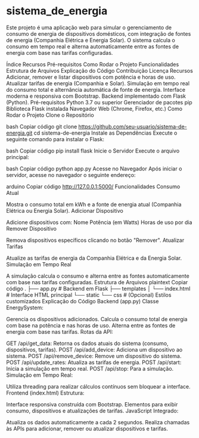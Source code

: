 # sistema_de_energia

Este projeto é uma aplicação web para simular o gerenciamento de consumo de energia de dispositivos domésticos, com integração de fontes de energia (Companhia Elétrica e Energia Solar). O sistema calcula o consumo em tempo real e alterna automaticamente entre as fontes de energia com base nas tarifas configuradas.

Índice
Recursos
Pré-requisitos
Como Rodar o Projeto
Funcionalidades
Estrutura de Arquivos
Explicação do Código
Contribuição
Licença
Recursos
Adicionar, remover e listar dispositivos com potência e horas de uso.
Atualizar tarifas de energia (Companhia e Solar).
Simulação em tempo real do consumo total e alternância automática de fonte de energia.
Interface moderna e responsiva com Bootstrap.
Backend implementado com Flask (Python).
Pré-requisitos
Python 3.7 ou superior
Gerenciador de pacotes pip
Biblioteca Flask instalada
Navegador Web (Chrome, Firefox, etc.)
Como Rodar o Projeto
Clone o Repositório

bash
Copiar código
git clone https://github.com/seu-usuario/sistema-de-energia.git
cd sistema-de-energia
Instale as Dependências Execute o seguinte comando para instalar o Flask:

bash
Copiar código
pip install flask
Inicie o Servidor Execute o arquivo principal:

bash
Copiar código
python app.py
Acesse no Navegador Após iniciar o servidor, acesse no navegador o seguinte endereço:

arduino
Copiar código
http://127.0.0.1:5000/
Funcionalidades
Consumo Atual

Mostra o consumo total em kWh e a fonte de energia atual (Companhia Elétrica ou Energia Solar).
Adicionar Dispositivo

Adicione dispositivos com:
Nome
Potência (em Watts)
Horas de uso por dia
Remover Dispositivo

Remova dispositivos específicos clicando no botão "Remover".
Atualizar Tarifas

Atualize as tarifas de energia da Companhia Elétrica e da Energia Solar.
Simulação em Tempo Real

A simulação calcula o consumo e alterna entre as fontes automaticamente com base nas tarifas configuradas.
Estrutura de Arquivos
plaintext
Copiar código
.
├── app.py                  # Backend em Flask
├── templates
│   └── index.html          # Interface HTML principal
└── static
    └── css                 # (Opcional) Estilos customizados
Explicação do Código
Backend (app.py)
Classe EnergySystem:

Gerencia os dispositivos adicionados.
Calcula o consumo total de energia com base na potência e nas horas de uso.
Alterna entre as fontes de energia com base nas tarifas.
Rotas da API:

GET /api/get_data: Retorna os dados atuais do sistema (consumo, dispositivos, tarifas).
POST /api/add_device: Adiciona um dispositivo ao sistema.
POST /api/remove_device: Remove um dispositivo do sistema.
POST /api/update_rates: Atualiza as tarifas de energia.
POST /api/start: Inicia a simulação em tempo real.
POST /api/stop: Para a simulação.
Simulação em Tempo Real:

Utiliza threading para realizar cálculos contínuos sem bloquear a interface.
Frontend (index.html)
Estrutura:

Interface responsiva construída com Bootstrap.
Elementos para exibir consumo, dispositivos e atualizações de tarifas.
JavaScript Integrado:

Atualiza os dados automaticamente a cada 2 segundos.
Realiza chamadas às APIs para adicionar, remover ou atualizar dispositivos e tarifas.
